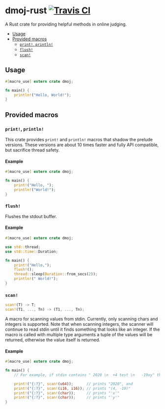 # dmoj-rust [![Travis CI](https://secure.travis-ci.org/DMOJ/dmoj-rust.svg?branch=master)](http://travis-ci.org/DMOJ/dmoj-rust)

A Rust crate for providing helpful methods in online judging.

- [Usage](#usage)
- [Provided macros](#provided-macros)
    - [`print!`, `println!`](#print-println)
    - [`flush!`](#flush)
    - [`scan!`](#scan)

## Usage

```rust
#[macro_use] extern crate dmoj;

fn main() {
    println!("Hello, World!");
}
```

## Provided macros

### `print!`, `println!`

This crate provides `print!` and `println!` macros that shadow the prelude versions. These versions are about 10 times faster and fully API compatible, but sacrifice thread safety.

#### Example

```rust
#[macro_use] extern crate dmoj;

fn main() {
    print!("Hello, ");
    println!("World!");
}
```

### `flush!`

Flushes the stdout buffer.

#### Example

```rust
#[macro_use] extern crate dmoj;

use std::thread;
use std::time::Duration;

fn main() {
    print!("Hello,");
    flush!();
    thread::sleep(Duration::from_secs(2));
    println!(" World!");
}
```

### `scan!`

```rust
scan!(T) -> T;
scan!(T1, ..., Tn) -> (T1, ..., Tn);
```

A macro for scanning values from stdin. Currently, only scanning chars and integers is supported. Note that when scanning integers, the scanner will continue to read stdin until it finds something that looks like an integer. If the macro is called with multiple type arguments a tuple of the values will be returned, otherwise the value itself is returned.

#### Example

```rust
#[macro_use] extern crate dmoj;

fn main() {
    // For example, if stdin contains " 2020 \n  +4 test \n   -19xy" then

    print!("{:?}", scan!(u64));      // prints "2020", and
    print!("{:?}", scan!(i16, i16)); // prints "(4, -19)"
    print!("{:?}", scan!(char));     // prints "'x'"
    print!("{:?}", scan!(char));     // prints "'y'"
}
```
